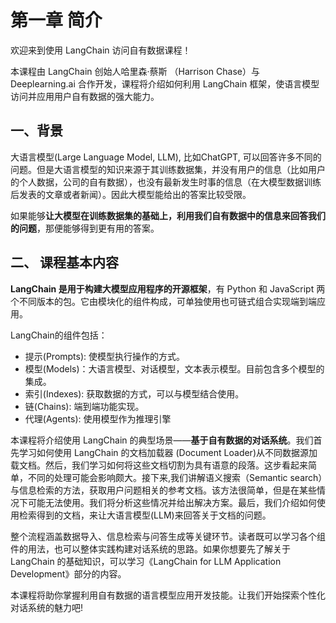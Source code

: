# 第一章 简介

欢迎来到使用 LangChain 访问自有数据课程！

本课程由 LangChain 创始人哈里森·蔡斯 （Harrison Chase）与 Deeplearning.ai 合作开发，课程将介绍如何利用 LangChain 框架，使语言模型访问并应用用户自有数据的强大能力。

## 一、背景

大语言模型(Large Language Model, LLM), 比如ChatGPT, 可以回答许多不同的问题。但是大语言模型的知识来源于其训练数据集，并没有用户的信息（比如用户的个人数据，公司的自有数据），也没有最新发生时事的信息（在大模型数据训练后发表的文章或者新闻）。因此大模型能给出的答案比较受限。

如果能够**让大模型在训练数据集的基础上，利用我们自有数据中的信息来回答我们的问题**，那便能够得到更有用的答案。

## 二、 课程基本内容

**LangChain 是用于构建大模型应用程序的开源框架**，有 Python 和 JavaScript 两个不同版本的包。它由模块化的组件构成，可单独使用也可链式组合实现端到端应用。

LangChain的组件包括：

- 提示(Prompts): 使模型执行操作的方式。
- 模型(Models)：大语言模型、对话模型，文本表示模型。目前包含多个模型的集成。
- 索引(Indexes): 获取数据的方式，可以与模型结合使用。
- 链(Chains): 端到端功能实现。
- 代理(Agents): 使用模型作为推理引擎

本课程将介绍使用 LangChain 的典型场景——**基于自有数据的对话系统**。我们首先学习如何使用 LangChain 的文档加载器 (Document Loader)从不同数据源加载文档。然后，我们学习如何将这些文档切割为具有语意的段落。这步看起来简单，不同的处理可能会影响颇大。接下来,我们讲解语义搜索（Semantic search）与信息检索的方法，获取用户问题相关的参考文档。该方法很简单，但是在某些情况下可能无法使用。我们将分析这些情况并给出解决方案。最后，我们介绍如何使用检索得到的文档，来让大语言模型(LLM)来回答关于文档的问题。

整个流程涵盖数据导入、信息检索与问答生成等关键环节。读者既可以学习各个组件的用法，也可以整体实践构建对话系统的思路。如果你想要先了解关于 LangChain 的基础知识，可以学习《LangChain for LLM Application Development》部分的内容。

本课程将助你掌握利用自有数据的语言模型应用开发技能。让我们开始探索个性化对话系统的魅力吧!
